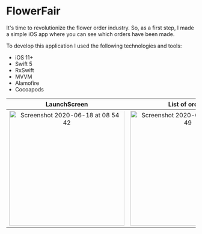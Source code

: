 # FlowerFair

It's  time to revolutionize the flower order industry. So, as a first step, I made a simple iOS app where you can see which orders have been made.

 To develop this application I used the following technologies and tools:
  * iOS 11+
  * Swift  5
  * RxSwift
  * MVVM
  * Alamofire
  * Cocoapods
  
  LaunchScreen             |  List of orders           |       Detail view 
:-------------------------:|:-------------------------:|:-------------------------:
<img width="306" alt="Screenshot 2020-06-18 at 08 54 42" src="https://user-images.githubusercontent.com/34691766/85363865-9ae25700-b52a-11ea-9ec0-e40f660b0fa1.png">  |  <img width="306" alt="Screenshot 2020-06-18 at 08 51 49" src="https://user-images.githubusercontent.com/34691766/85363853-974ed000-b52a-11ea-88fd-2c05a6040736.png">  | <img width="306" alt="Screenshot 2020-06-18 at 08 53 27" src="https://user-images.githubusercontent.com/34691766/85363859-987ffd00-b52a-11ea-80fe-92557b310415.png">
